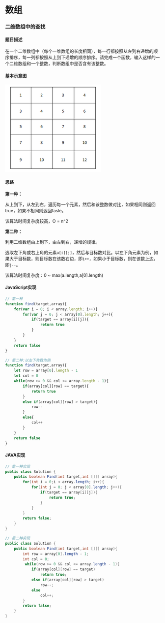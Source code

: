 # 数组

### 二维数组中的查找

#### 题目描述

在一个二维数组中（每个一维数组的长度相同），每一行都按照从左到右递增的顺序排序，每一列都按照从上到下递增的顺序排序。请完成一个函数，输入这样的一个二维数组和一个整数，判断数组中是否含有该整数。

#### 基本示意图

![01](./img/01.png)

#### 思路

**第一种：**

从上到下，从左到右，遍历每一个元素，然后和该整数做对比，如果相同则返回true，如果不相同则返回fasle。

该算法时间复杂度较高，O = n^2

**第二种：**

利用二维数组由上到下，由左到右，递增的规律。

选取左下角或右上角的元素`a[i][j]`，然后与目标数对比。以左下角元素为例，如果大于目标数，则目标数在该数右边，即`i++`，如果小于目标数，则在该数上边，即`j--`。

该算法时间复杂度：0 ~ max(a.length,a[0].length)

#### JavaScript实现

```javascript
// 第一种
function find(target,array){
    for(var i = 0; i < array.length; i++){
        for(var j = 0; j < array[0].length; j++){
            if(target == array[i][j]){
                return true
            }
        }
    }
    return false
}
```

```javascript
// 第二种:以左下角数为例
function find(target,array){
    let row = array[0].length - 1
    let col = 0
    while(row >= 0 && col <= array.length - 1){
        if(array[col][row] == target){
            return true
        }
        else if(array[col][row] > target){
            row--
        }
        else{
            col++
        }
    }
    return false
}
```

#### JAVA实现

```java
// 第一种实现
public class Solution {
    public boolean Find(int target,int [][] array){
        for(int i = 0;i < array.length; i++){
            for(int j = 0; j < array[0].length; j++){
                if(target == array[i][j]){
                    return true;
                }
            }
        }
        return false;
    }
}
```

```java
// 第二种实现
public class Solution {
    public boolean Find(int target,int [][] array){
        int row = array[0].length - 1;
        int col = 0;
         while(row >= 0 && col <= array.length - 1){
            if(array[col][row] == target)
                return true;
            else if(array[col][row] > target)
                row--;
            else
                col++;
        }
        return false;
    }
}
```



